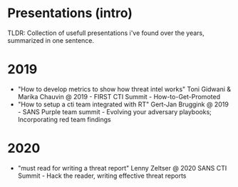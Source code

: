 # Presentations (intro)
TLDR: Collection of usefull presentations i've found over the years, summarized in one sentence.


# 2019 
- "How to develop metrics to show how threat intel works" Toni Gidwani & Marika Chauvin @ 2019 - FIRST CTI Summit - How-to-Get-Promoted
- "How to setup a cti team integrated with RT" Gert-Jan Bruggink @ 2019 - SANS Purple team summit - Evolving your adversary playbooks; Incorporating red team findings

# 2020
- "must read for writing a threat report" Lenny Zeltser @ 2020 SANS CTI Summit - Hack the reader, writing effective threat reports
